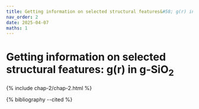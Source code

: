 ```yaml
---
title: Getting information on selected structural features&#58; g(r) in <it>g</it>-SiO<sub>2</sub>
nav_order: 2
date: 2025-04-07
maths: 1
---
```


# Getting information on selected structural features&#58; g(r) in <it>g</it>-SiO<sub>2</sub>

{% include chap-2/chap-2.html %}

{% bibliography --cited %}
